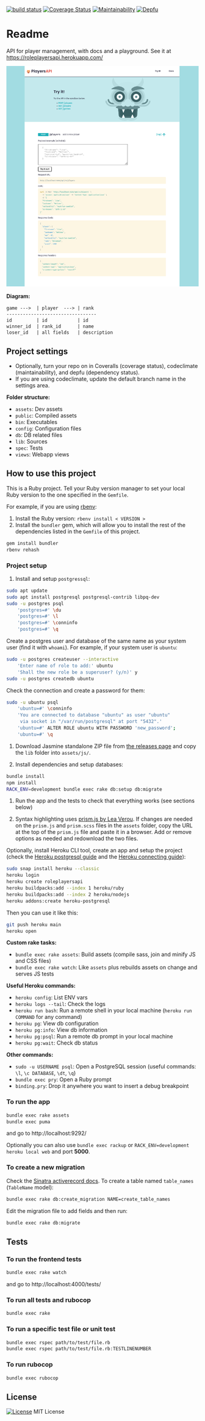 [![build status](https://gitlab.com/octopusinvitro/players-api/badges/master/pipeline.svg)](https://gitlab.com/octopusinvitro/players-api/commits/master)
[![Coverage Status](https://coveralls.io/repos/github/octopusinvitro/players-api/badge.svg?branch=main)](https://coveralls.io/github/octopusinvitro/players-api?branch=main)
[![Maintainability](https://api.codeclimate.com/v1/badges/d8ccbdc9f2e519160aed/maintainability)](https://codeclimate.com/github/octopusinvitro/players-api/maintainability)
[![Depfu](https://badges.depfu.com/badges/0a4c5e533133dc8344ba5847bf0b437e/overview.svg)](https://depfu.com/github/octopusinvitro/players-api?project_id=34744)


# Readme

API for player management, with docs and a playground. See it at https://roleplayersapi.herokuapp.com/

![Page screenshot](screenshot.png)

**Diagram:**

```plaintext
game --->  | player  ---> | rank
---------------------------------
id         | id           | id
winner_id  | rank_id      | name
loser_id   | all fields   | description
```


## Project settings

* Optionally, turn your repo on in Coveralls (coverage status), codeclimate (maintainability), and depfu (dependency status).
* If you are using codeclimate, update the default branch name in the settings area.

**Folder structure:**

* `assets`: Dev assets
* `public`: Compiled assets
* `bin`: Executables
* `config`: Configuration files
* `db`: DB related files
* `lib`: Sources
* `spec`: Tests
* `views`: Webapp views


## How to use this project

This is a Ruby project. Tell your Ruby version manager to set your local Ruby version to the one specified in the `Gemfile`.

For example, if you are using [rbenv](https://cbednarski.com/articles/installing-ruby/):

1. Install the Ruby version: `rbenv install < VERSION >`
1. Install the `bundler` gem, which will allow you to install the rest of the dependencies listed in the `Gemfile` of this project.

  ```bash
  gem install bundler
  rbenv rehash
  ```


### Project setup

1. Install and setup `postgressql`:

  ```bash
  sudo apt update
  sudo apt install postgresql postgresql-contrib libpq-dev
  sudo -u postgres psql
      'postgres=#' \du
      'postgres=#' \l
      'postgres=#' \conninfo
      'postgres=#' \q
  ```
  Create a postgres user and database of the same name as your system user (find it with `whoami`). For example, if your system user is `ubuntu`:

  ```bash
  sudo -u postgres createuser --interactive
      'Enter name of role to add:' ubuntu
      'Shall the new role be a superuser? (y/n)' y
  sudo -u postgres createdb ubuntu
  ```

  Check the connection and create a password for them:
  ```bash
  sudo -u ubuntu psql
      'ubuntu=#' \conninfo
      'You are connected to database "ubuntu" as user "ubuntu"
       via socket in "/var/run/postgresql" at port "5432".'
      'ubuntu=#' ALTER ROLE ubuntu WITH PASSWORD 'new_password';
      'ubuntu=#' \q
  ```

1. Download Jasmine standalone ZIP file from [the releases page](https://github.com/jasmine/jasmine/releases) and copy the `lib` folder into `assets/js/`.

1. Install dependencies and setup databases:
  ```bash
  bundle install
  npm install
  RACK_ENV=development bundle exec rake db:setup db:migrate
  ```

1. Run the app and the tests to check that everything works (see sections below)

1. Syntax highlighting uses [prism.js by Lea Verou](https://prismjs.com/download.html).
  If changes are needed on the `prism.js` and `prism.scss` files in the `assets` folder, copy the URL at the top of the `prism.js` file and paste it in a browser. Add or remove options as needed and redownload the two files.

Optionally, install Heroku CLI tool, create an app and setup the project (check the [Heroku postgresql guide](https://devcenter.heroku.com/articles/heroku-postgresql) and the [Heroku connecting guide](https://devcenter.heroku.com/articles/connecting-heroku-postgres#connecting-in-ruby)):

```bash
sudo snap install heroku --classic
heroku login
heroku create roleplayersapi
heroku buildpacks:add --index 1 heroku/ruby
heroku buildpacks:add --index 2 heroku/nodejs
heroku addons:create heroku-postgresql
```

Then you can use it like this:

```bash
git push heroku main
heroku open
```

**Custom rake tasks:**

* `bundle exec rake assets`: Build assets (compile sass, join and minify JS and CSS files)
* `bundle exec rake watch`: Like `assets` plus rebuilds assets on change and serves JS tests

**Useful Heroku commands:**

* `heroku config`: List ENV vars
* `heroku logs --tail`: Check the logs
* `heroku run bash`: Run a remote shell in your local machine (`heroku run COMMAND` for any command)
* `heroku pg`: View db configuration
* `heroku pg:info`: View db information
* `heroku pg:psql`: Run a remote db prompt in your local machine
* `heroku pg:wait`: Check db status

**Other commands:**
* `sudo -u USERNAME psql`: Open a PostgreSQL session (useful commands: `\l`, `\c DATABASE`, `\dt`, `\q`)
* `bundle exec pry`: Open a Ruby prompt
* `binding.pry`: Drop it anywhere you want to insert a debug breakpoint


### To run the app

```bash
bundle exec rake assets
bundle exec puma
```

and go to http://localhost:9292/

Optionally you can also use `bundle exec rackup` or `RACK_ENV=development heroku local web` and port **5000**.


### To create a new migration

Check the [Sinatra activerecord docs](https://github.com/sinatra-activerecord/sinatra-activerecord). To create a table named `table_names` (`TableName` model):

```bash
bundle exec rake db:create_migration NAME=create_table_names
```

Edit the migration file to add fields and then run:

```bash
bundle exec rake db:migrate
```


## Tests

### To run the frontend tests

```bash
bundle exec rake watch
```

and go to http://localhost:4000/tests/


### To run all tests and rubocop

```bash
bundle exec rake
```


### To run a specific test file or unit test

```bash
bundle exec rspec path/to/test/file.rb
bundle exec rspec path/to/test/file.rb:TESTLINENUMBER
```


### To run rubocop

```bash
bundle exec rubocop
```

## License

[![License](https://img.shields.io/badge/mit-license-green.svg?style=flat)](https://opensource.org/licenses/mit)
MIT License
